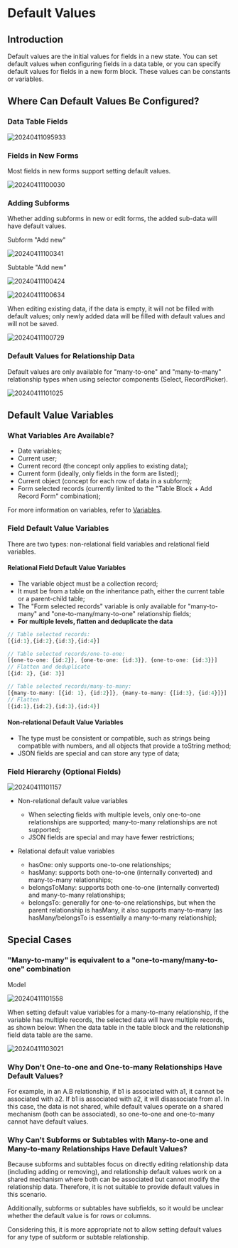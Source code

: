 # Default Values

## Introduction

Default values are the initial values for fields in a new state. You can set default values when configuring fields in a data table, or you can specify default values for fields in a new form block. These values can be constants or variables.

## Where Can Default Values Be Configured?

### Data Table Fields

![20240411095933](https://static-docs.nocobase.com/20240411095933.png)

### Fields in New Forms

Most fields in new forms support setting default values.

![20240411100030](https://static-docs.nocobase.com/20240411100030.png)

### Adding Subforms

Whether adding subforms in new or edit forms, the added sub-data will have default values.

Subform "Add new"

![20240411100341](https://static-docs.nocobase.com/20240411100341.png)

Subtable "Add new"

![20240411100424](https://static-docs.nocobase.com/20240411100424.png)

![20240411100634](https://static-docs.nocobase.com/20240411100634.png)

When editing existing data, if the data is empty, it will not be filled with default values; only newly added data will be filled with default values and will not be saved.

![20240411100729](https://static-docs.nocobase.com/20240411100729.png)

### Default Values for Relationship Data

Default values are only available for "many-to-one" and "many-to-many" relationship types when using selector components (Select, RecordPicker).

![20240411101025](https://static-docs.nocobase.com/20240411101025.png)

## Default Value Variables

### What Variables Are Available?

- Date variables;
- Current user;
- Current record (the concept only applies to existing data);
- Current form (ideally, only fields in the form are listed);
- Current object (concept for each row of data in a subform);
- Form selected records (currently limited to the "Table Block + Add Record Form" combination);

For more information on variables, refer to [Variables](/handbook/ui/variables).

### Field Default Value Variables

There are two types: non-relational field variables and relational field variables.

#### Relational Field Default Value Variables

- The variable object must be a collection record;
- It must be from a table on the inheritance path, either the current table or a parent-child table;
- The "Form selected records" variable is only available for "many-to-many" and "one-to-many/many-to-one" relationship fields;
- **For multiple levels, flatten and deduplicate the data**

```typescript
// Table selected records:
[{id:1},{id:2},{id:3},{id:4}]

// Table selected records/one-to-one:
[{one-to-one: {id:2}}, {one-to-one: {id:3}}, {one-to-one: {id:3}}]
// Flatten and deduplicate
[{id: 2}, {id: 3}]

// Table selected records/many-to-many:
[{many-to-many: [{id: 1}, {id:2}]}, {many-to-many: {[id:3}, {id:4}]}]
// Flatten
[{id:1},{id:2},{id:3},{id:4}]
```

#### Non-relational Default Value Variables

- The type must be consistent or compatible, such as strings being compatible with numbers, and all objects that provide a toString method;
- JSON fields are special and can store any type of data;

### Field Hierarchy (Optional Fields)

![20240411101157](https://static-docs.nocobase.com/20240411101157.png)

- Non-relational default value variables

  - When selecting fields with multiple levels, only one-to-one relationships are supported; many-to-many relationships are not supported;
  - JSON fields are special and may have fewer restrictions;

- Relational default value variables

  - hasOne: only supports one-to-one relationships;
  - hasMany: supports both one-to-one (internally converted) and many-to-many relationships;
  - belongsToMany: supports both one-to-one (internally converted) and many-to-many relationships;
  - belongsTo: generally for one-to-one relationships, but when the parent relationship is hasMany, it also supports many-to-many (as hasMany/belongsTo is essentially a many-to-many relationship);

## Special Cases

### "Many-to-many" is equivalent to a "one-to-many/many-to-one" combination

Model

![20240411101558](https://static-docs.nocobase.com/20240411101558.png)

When setting default value variables for a many-to-many relationship, if the variable has multiple records, the selected data will have multiple records, as shown below:
When the data table in the table block and the relationship field data table are the same.

![20240411103021](https://static-docs.nocobase.com/20240411103021.png)

### Why Don't One-to-one and One-to-many Relationships Have Default Values?

For example, in an A.B relationship, if b1 is associated with a1, it cannot be associated with a2. If b1 is associated with a2, it will disassociate from a1. In this case, the data is not shared, while default values operate on a shared mechanism (both can be associated), so one-to-one and one-to-many cannot have default values.

### Why Can't Subforms or Subtables with Many-to-one and Many-to-many Relationships Have Default Values?

Because subforms and subtables focus on directly editing relationship data (including adding or removing), and relationship default values work on a shared mechanism where both can be associated but cannot modify the relationship data. Therefore, it is not suitable to provide default values in this scenario.

Additionally, subforms or subtables have subfields, so it would be unclear whether the default value is for rows or columns.

Considering this, it is more appropriate not to allow setting default values for any type of subform or subtable relationship.
